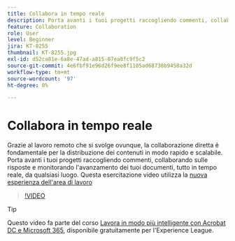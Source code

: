 ```yaml
---
title: Collabora in tempo reale
description: Porta avanti i tuoi progetti raccogliendo commenti, collaborando sulle risposte e monitorando l'avanzamento dei tuoi documenti, tutto in tempo reale, da qualsiasi luogo
feature: Collaboration
role: User
level: Beginner
jira: KT-8255
thumbnail: KT-8255.jpg
exl-id: d52ca81e-6a8e-47ad-a815-87ea8fc9f5c2
source-git-commit: 4e6fbf91e96d26f9ee8f1105ad68738b9450a32d
workflow-type: tm+mt
source-wordcount: '97'
ht-degree: 0%

---
```


# Collabora in tempo reale

Grazie al lavoro remoto che si svolge ovunque, la collaborazione diretta è fondamentale per la distribuzione dei contenuti in modo rapido e scalabile. Porta avanti i tuoi progetti raccogliendo commenti, collaborando sulle risposte e monitorando l&#39;avanzamento dei tuoi documenti, tutto in tempo reale, da qualsiasi luogo. Questa esercitazione video utilizza la [nuova esperienza dell&#39;area di lavoro](new-workspace.md)

>[!VIDEO](https://video.tv.adobe.com/v/337500?quality=12&learn=on&hidetitle=true)

>[!TIP]
>
>Questo video fa parte del corso [Lavora in modo più intelligente con Acrobat DC e Microsoft 365](https://experienceleague.adobe.com/?recommended=Acrobat-U-1-2021.microsoft365), disponibile gratuitamente per l&#39;Experience League.

